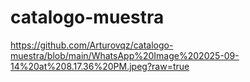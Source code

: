 # catalogo-muestra
https://github.com/Arturovqz/catalogo-muestra/blob/main/WhatsApp%20Image%202025-09-14%20at%208.17.36%20PM.jpeg?raw=true
